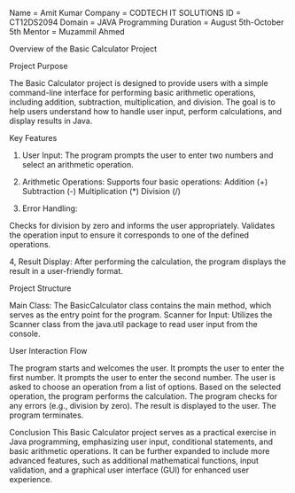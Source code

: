Name = Amit Kumar
Company = CODTECH IT SOLUTIONS
ID = CT12DS2094
Domain = JAVA Programming
Duration = August 5th-October 5th
Mentor = Muzammil Ahmed

Overview of the Basic Calculator Project

Project Purpose

The Basic Calculator project is designed to provide users with a simple command-line interface for performing basic arithmetic operations, including addition, subtraction, multiplication, and division. The goal is to help users understand how to handle user input, perform calculations, and display results in Java.

Key Features

1. User Input: The program prompts the user to enter two numbers and select an arithmetic operation.
 
2. Arithmetic Operations: Supports four basic operations:
Addition (+)
Subtraction (-)
Multiplication (*)
Division (/)
3. Error Handling:

Checks for division by zero and informs the user appropriately.
Validates the operation input to ensure it corresponds to one of the defined operations.

4, Result Display: After performing the calculation, the program displays the result in a user-friendly format.

Project Structure

Main Class: The BasicCalculator class contains the main method, which serves as the entry point for the program.
Scanner for Input: Utilizes the Scanner class from the java.util package to read user input from the console.

User Interaction Flow

The program starts and welcomes the user.
It prompts the user to enter the first number.
It prompts the user to enter the second number.
The user is asked to choose an operation from a list of options.
Based on the selected operation, the program performs the calculation.
The program checks for any errors (e.g., division by zero).
The result is displayed to the user.
The program terminates.

               
            
Conclusion
This Basic Calculator project serves as a practical exercise in Java programming, emphasizing user input, conditional statements, and basic arithmetic operations. It can be further expanded to include more advanced features, such as additional mathematical functions, input validation, and a graphical user interface (GUI) for enhanced user experience.
